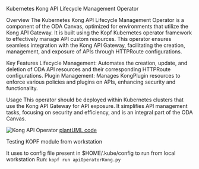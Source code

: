 Kubernetes Kong API Lifecycle Management Operator

Overview
The Kubernetes Kong API Lifecycle Management Operator is a component of the ODA Canvas, optimized for environments that utilize the Kong API Gateway. It is built using the Kopf Kubernetes operator framework to effectively manage API custom resources. This operator ensures seamless integration with the Kong API Gateway, facilitating the creation, management, and exposure of APIs through HTTPRoute configurations.

Key Features
Lifecycle Management: Automates the creation, update, and deletion of ODA API resources and their corresponding HTTPRoute configurations.
Plugin Management: Manages KongPlugin resources to enforce various policies and plugins on APIs, enhancing security and functionality.

Usage
This operator should be deployed within Kubernetes clusters that use the Kong API Gateway for API exposure. It simplifies API management tasks, focusing on security and efficiency, and is an integral part of the ODA Canvas.


![Kong API Operator](http://www.plantuml.com/plantuml/proxy?cache=no&src=https://raw.githubusercontent.com/RJ-acc/oda-canvas-api-gateway/master/source/operators/apiOperatorKong/sequenceDiagrams/KongAPIOperator.puml)
[plantUML code](sequenceDiagrams/KongAPIOperator.puml)


Testing KOPF module from workstation

It uses to config file present in $HOME/.kube/config to run from local workstation
Run: `kopf run apiOperatorKong.py`



